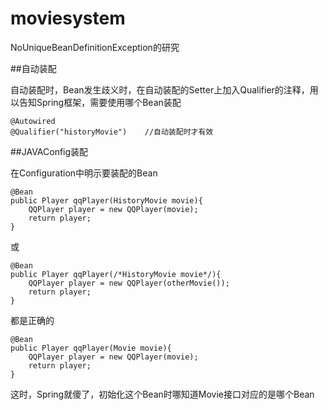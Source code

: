 # moviesystem
NoUniqueBeanDefinitionException的研究

##自动装配

自动装配时，Bean发生歧义时，在自动装配的Setter上加入Qualifier的注释，用以告知Spring框架，需要使用哪个Bean装配

    @Autowired
    @Qualifier("historyMovie")    //自动装配时才有效

##JAVAConfig装配

在Configuration中明示要装配的Bean


    @Bean
    public Player qqPlayer(HistoryMovie movie){
        QQPlayer player = new QQPlayer(movie);
        return player;
    }


或

    @Bean
    public Player qqPlayer(/*HistoryMovie movie*/){
        QQPlayer player = new QQPlayer(otherMovie());
        return player;
    }
    
都是正确的

    @Bean
    public Player qqPlayer(Movie movie){
        QQPlayer player = new QQPlayer(movie);
        return player;
    }
    
这时，Spring就傻了，初始化这个Bean时哪知道Movie接口对应的是哪个Bean
